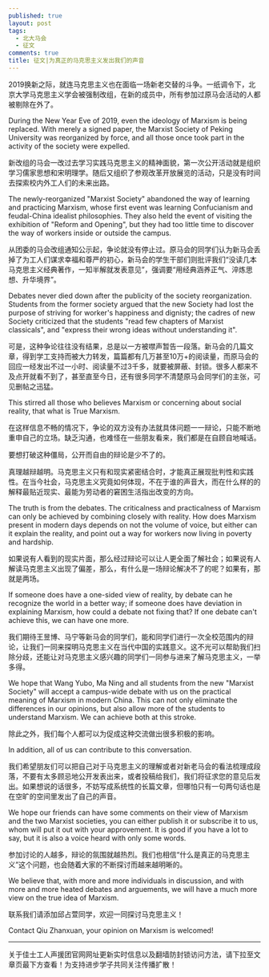 ```yaml
---
published: true
layout: post
tags: 
  - 北大马会
  - 征文
comments: true
title: 征文|为真正的马克思主义发出我们的声音
---
```


2019换新之际，就连马克思主义也在面临一场新老交替的斗争。一纸调令下，北京大学马克思主义学会被强制改组，在新的成员中，所有参加过原马会活动的人都被剔除在外了。

During the New Year Eve of 2019, even the ideology of Marxism is being replaced. With merely a signed paper, the Marxist Society of Peking University was reorganized by force, and all those once took part in the activity of the society were expelled. 

新改组的马会一改过去学习实践马克思主义的精神面貌，第一次公开活动就是组织学习儒家思想和宋明理学。随后又组织了参观改革开放展览的活动，只是没有时间去探索校内外工人们的未来出路。

The newly-reorganized "Marxist Society" abandoned the way of learning and practicing Marxism, whose first event was learning  Confucianism and feudal-China idealist philosophies. They also held the event of visiting the exhibition of "Reform and Opening", but they had too little time to discover the way of workers inside or outside the campus.

从团委的马会改组通知公示起，争论就没有停止过。原马会的同学们认为新马会丢掉了为工人们谋求幸福和尊严的初心，新马会的学生干部们则批评我们“没读几本马克思主义经典著作，一知半解就发表意见”，强调要“用经典涵养正气、淬炼思想、升华境界”。

Debates never died down after the publicity of the society reorganization. Students from the former society argued that the new Society had lost the purpose of striving for worker's happiness and dignisty; the cadres of new Society criticized that the students "read few chapters of Marxist classicals", and "express their wrong ideas without understanding it".

可是，这种争论往往没有结果，总是以一方被噤声暂告一段落。新马会的几篇文章，得到学工支持而被大力转发，篇篇都有几万甚至10万+的阅读量，而原马会的回应一经发出不过一小时、阅读量不过3千多，就要被屏蔽、封锁。很多人都来不及点开就看不到了，甚至直至今日，还有很多同学不清楚原马会同学们的主张，可见删帖之迅猛。

This stirred all those who believes Marxism or concerning about social reality, that what is True Marxism.

在这样信息不畅的情况下，争论的双方没有办法就具体问题一一辩论，只能不断地重申自己的立场。缺乏沟通，也难怪在一些朋友看来，我们都是在自顾自地喊话。

要想打破这种僵局，公开而自由的辩论是少不了的。


真理越辩越明。马克思主义只有和现实紧密结合时，才能真正展现批判性和实践性。在当今社会，马克思主义究竟如何体现，不在于谁的声音大，而在什么样的的解释最贴近现实、最能为劳动者的窘困生活指出改变的方向。

The truth is from the debates. The criticalness and practicalness of Marxism can only be achieved by combining closely with reality. How does Marxism present in modern days depends on not the volume of voice, but either can it explain the reality, and point out a way for workers now living in poverty and hardship.


如果说有人看到的现实片面，那么经过辩论可以让人更全面了解社会；如果说有人解读马克思主义出现了偏差，那么，有什么是一场辩论解决不了的呢？如果有，那就是两场。

If someone does have a one-sided view of reality, by debate can he recognize the world in a better way; if someone does have deviation in explaining Marxism, how could a debate not fixing that? If one debate can't achieve this, we can have one more.


我们期待王昱博、马宁等新马会的同学们，能和同学们进行一次全校范围内的辩论，让我们一同来探明马克思主义在当代中国的实践意义。这不光可以帮助我们扫除分歧，还能让对马克思主义感兴趣的同学们一同参与进来了解马克思主义，一举多得。

We hope that Wang Yubo, Ma Ning and all students from the new "Marxist Society" will accept a campus-wide debate with us on the practical meaning of Marxism in modern China. This can not only eliminate the differences in our opinions, but also allow more of the students to understand Marxism. We can achieve both at this stroke.

除此之外，我们每个人都可以为促成这种交流做出很多积极的影响。

In addition, all of us can contribute to this conversation.

我们希望朋友们可以把自己对于马克思主义的理解或者对新老马会的看法梳理成段落，不要有太多顾忌地公开发表出来，或者投稿给我们，我们将征求您的意见后发出。如果想说的话很多，不妨写成系统性的长篇文章，但哪怕只有一句两句话也是在空旷的空间里发出了自己的声音。

We hope our friends can have some comments on their view of Marxism and the two Marxist societies, you can either publish it or subscribe it to us, whom will put it out with your approvement. It is good if you have a lot to say, but it is also a voice heard with only some words.

参加讨论的人越多，辩论的氛围就越热烈。我们也相信“什么是真正的马克思主义”这个问题，也会随着大家的不断探讨而越来越明晰的。

We believe that, with more and more individuals in discussion, and with more and more heated debates and arguements, we will have a much more view on the true idea of Marxism.

联系我们请添加邱占萱同学，欢迎一同探讨马克思主义！

Contact Qiu Zhanxuan, your opinion on Marxism is welcomed!

---
关于佳士工人声援团官网网址更新实时信息以及翻墙防封锁访问方法，请下拉至文章页最下方查看！为支持进步学子共同关注传播扩散！
